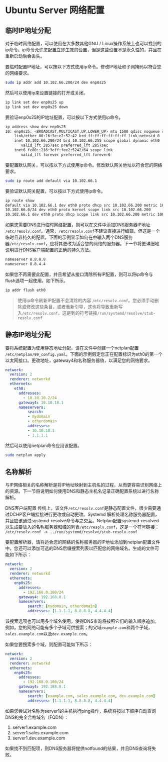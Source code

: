 # Ubuntu Server 网络配置


## 临时IP地址分配

对于临时网络配置，可以使用在大多数其他GNU / Linux操作系统上也可以找到的ip命令。ip命令允许您配置立即生效的设置，但是这些设置不是永久性的，并且在重新启动后会丢失。

要临时配置IP地址，可以按以下方式使用ip命令。修改IP地址和子网掩码以符合您的网络要求。

```bash
sudo ip addr add 10.102.66.200/24 dev enp0s25
```

然后可以使用ip来设置链接的打开或关闭。

```bash
ip link set dev enp0s25 up
ip link set dev enp0s25 down
```

要验证enp0s25的IP地址配置，可以按以下方式使用ip命令。

```bash
ip address show dev enp0s25
10: enp0s25: <BROADCAST,MULTICAST,UP,LOWER_UP> mtu 1500 qdisc noqueue state UP group default qlen 1000
    link/ether 00:16:3e:e2:52:42 brd ff:ff:ff:ff:ff:ff link-netnsid 0
    inet 10.102.66.200/24 brd 10.102.66.255 scope global dynamic eth0
       valid_lft 2857sec preferred_lft 2857sec
    inet6 fe80::216:3eff:fee2:5242/64 scope link
       valid_lft forever preferred_lft forever6
```

要配置默认网关，可以按以下方式使用ip命令。修改默认网关地址以符合您的网络要求。

```bash
sudo ip route add default via 10.102.66.1
```

要验证默认网关配置，可以按以下方式使用ip命令。

```bash
ip route show
default via 10.102.66.1 dev eth0 proto dhcp src 10.102.66.200 metric 100
10.102.66.0/24 dev eth0 proto kernel scope link src 10.102.66.200
10.102.66.1 dev eth0 proto dhcp scope link src 10.102.66.200 metric 100 
```

如果您需要DNS进行临时网络配置，则可以在文件中添加DNS服务器IP地址 `/etc/resolv.conf`。通常，`/etc/resolv.conf`不建议直接进行编辑，但这是一个临时且非持久的配置。下面的示例显示如何在中输入两个DNS服务器`/etc/resolv.conf`，应将其更改为适合您的网络的服务器。下一节将更详细地说明进行DNS客户端配置的正确的持久方法。

```bash
nameserver 8.8.8.8
nameserver 8.8.4.4
```

如果您不再需要此配置，并且希望从接口清除所有IP配置，则可以将ip命令与flush选项一起使用，如下所示。

```bash
ip addr flush eth0
```
> 使用ip命令刷新IP配置不会清除的内容 `/etc/resolv.conf`。您必须手动删除或修改这些条目，或者重新引导，这也将导致重新写入`/etc/resolv.conf`，这是到的符号链接`/run/systemd/resolve/stub-resolv.conf`

## 静态IP地址分配

要将系统配置为使用静态地址分配，请在文件中创建一个netplan配置 `/etc/netplan/99_config.yaml`。下面的示例假定您正在配置标识为eth0的第一个以太网接口。更改地址，gateway4和名称服务器值，以满足您的网络要求。

```yaml
network:
  version: 2
  renderer: networkd
  ethernets:
    eth0:
      addresses:
        - 10.10.10.2/24
      gateway4: 10.10.10.1
      nameservers:
          search: 
          - mydomain
          - otherdomain
          addresses: 
          - 10.10.10.1
          - 1.1.1.1
```

然后可以使用netplan命令应用该配置。

```bash
sudo netplan apply
```

## 名称解析

与IP网络相关的名称解析是将IP地址映射到主机名的过程，从而更容易识别网络上的资源。下一节将说明如何使用DNS和静态主机名记录正确配置系统以进行名称解析。

DNS客户端配置
传统上，该文件`/etc/resolv.conf`是静态配置文件，很少需要通过DCHP客户端挂接进行更改或自动更改。Systemd 解析处理名称服务器配置，并且应该通过systemd-resolve命令与之交互。Netplan配置systemd-resolved以生成要放入的名称服务器和域的列表`/etc/resolv.conf`，这是一个符号链接：
`/etc/resolv.conf -> ../run/systemd/resolve/stub-resolv.conf`

要配置解析器，请将适合您的网络的名称服务器的IP地址添加到netplan配置文件中。您还可以添加可选的DNS后缀搜索列表以匹配您的网络域名。生成的文件可能如下所示：

```yaml
network:
  version: 2
  renderer: networkd
  ethernets:
    enp0s25:
      addresses:
        - 192.168.0.100/24
      gateway4: 192.168.0.1
      nameservers:
          search: [mydomain, otherdomain]
          addresses: [1.1.1.1, 8.8.8.8, 4.4.4.4]
```
该搜索选项也可以用多个域名使用，使得DNS查询将按照它们的输入顺序追加。例如，您的网络可能有多个子域可供搜索；的父域`example.com`和两个子域，`sales.example.com`以及`dev.example.com`。

如果您要搜索多个域，则配置可能如下所示：

```yaml
network:
  version: 2
  renderer: networkd
  ethernets:
    enp0s25:
      addresses:
        - 192.168.0.100/24
      gateway4: 192.168.0.1
      nameservers:
          search: [example.com, sales.example.com, dev.example.com]
          addresses: [1.1.1.1, 8.8.8.8, 4.4.4.4]
```

如果您尝试对名称为server1的主机执行ping操作，系统将按以下顺序自动查询DNS的完全合格域名（FQDN）：

1. server1.example.com
2. server1.sales.example.com
3. server1.dev.example.com

如果找不到匹配项，则DNS服务器将提供notfound的结果，并且DNS查询将失败。



